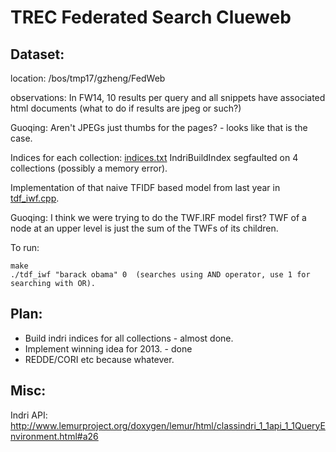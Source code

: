 # TREC Federated Search Clueweb

## Dataset:

location: /bos/tmp17/gzheng/FedWeb

observations: In FW14, 10 results per query and all snippets have associated html documents (what to do if results are jpeg or such?)

Guoqing: Aren't JPEGs just thumbs for the pages? - looks like that is the case.

Indices for each collection: [indices.txt](indices.txt)
IndriBuildIndex segfaulted on 4 collections (possibly a memory error).

Implementation of that naive TFIDF based model from last year in [tdf_iwf.cpp](tdf_iwf.cpp).

Guoqing: I think we were trying to do the TWF.IRF model first? TWF of a node at an upper level is just the sum of the TWFs of its children.

To run:
```
make
./tdf_iwf "barack obama" 0  (searches using AND operator, use 1 for searching with OR).
```

## Plan:

* Build indri indices for all collections - almost done.
* Implement winning idea for 2013. - done
* REDDE/CORI etc because whatever.

## Misc:

Indri API: http://www.lemurproject.org/doxygen/lemur/html/classindri_1_1api_1_1QueryEnvironment.html#a26

